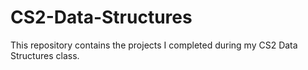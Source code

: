 # CS2-Data-Structures
This repository contains the projects I completed during my CS2 Data Structures class.
